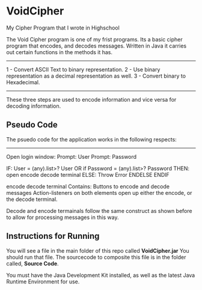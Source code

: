 # VoidCipher
My Cipher Program that I wrote in Highschool

The Void Cipher program is one of my frist programs. Its a basic cipher program that encodes, and decodes messages. 
Written in Java it carries out certain functions in the methods it has.

***
1 - Convert ASCII Text to binary representation.
2 - Use binary representation as a decimal representation as well.
3 - Convert binary to Hexadecimal.
***

These three steps are used to encode information and vice versa for decoding information.

Pseudo Code
-----------

The psuedo code for the application works in the following respects:

***
Open login window:
   Prompt: User
   Prompt: Password
   
   IF: User = (any).list>? User OR if Password = (any).list>? Password
       THEN: open encode decode terminal
   ELSE: Throw Error ENDELSE
   ENDIF

encode decode terminal
   Contains: Buttons to encode and decode messages
   Action-listeners on both elements open up either the encode, or the decode terminal.
   
  
Decode and encode termainals follow the same construct as shown before to allow for processing messages in this way.

Instructions for Running
------------------------

You will see a file in the main folder of this repo called <b>VoidCipher.jar</b> You should run that file. The sourcecode to composite this file is in the folder called, <b>Source Code</b>.

You must have the Java Development Kit installed, as well as the latest Java Runtime Environment for use.

       
